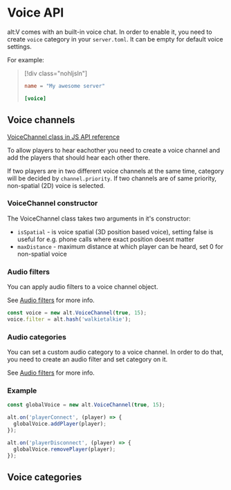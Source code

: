 # Voice API

alt:V comes with an built-in voice chat. In order to enable it, you need to create `voice` category in your `server.toml`. It can be empty for default voice settings.

For example:
> [!div class="nohljsln"]
> ```toml
> name = "My awesome server"
> 
> [voice]
> ```

## Voice channels

[VoiceChannel class in JS API reference](https://docs.altv.mp/js/api/alt-client.VoiceChannel.html)<br>

To allow players to hear eachother you need to create a voice channel and add the players that should hear each other there.

If two players are in two different voice channels at the same time, category will be decided by `channel.priority`. If two channels are of same priority, non-spatial (2D) voice is selected.

### VoiceChannel constructor

The VoiceChannel class takes two arguments in it's constructor:
- `isSpatial` - is voice spatial (3D position based voice), setting false is useful for e.g. phone calls where exact position doesnt matter
- `maxDistance` - maximum distance at which player can be heard, set 0 for non-spatial voice


### Audio filters

You can apply audio filters to a voice channel object.

See [Audio filters](audio_filters.md) for more info.

```js
const voice = new alt.VoiceChannel(true, 15);
voice.filter = alt.hash('walkietalkie');
```

### Audio categories

You can set a custom audio category to a voice channel. In order to do that, you need to create an audio filter and set category on it.

See [Audio filters](audio_filters.md) for more info.

### Example

```js
const globalVoice = new alt.VoiceChannel(true, 15);

alt.on('playerConnect', (player) => {
  globalVoice.addPlayer(player);
});

alt.on('playerDisconnect', (player) => {
  globalVoice.removePlayer(player);
});
```
## Voice categories

